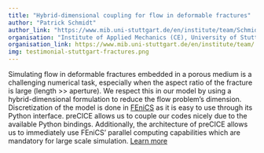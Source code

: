 ```yaml
---
title: "Hybrid-dimensional coupling for flow in deformable fractures"
author: "Patrick Schmidt"
author_link: "https://www.mib.uni-stuttgart.de/en/institute/team/Schmidt-00066/"
organisation: "Institute of Applied Mechanics (CE), University of Stuttgart, Germany"
organisation_link: https://www.mib.uni-stuttgart.de/en/institute/team/
img: testimonial-stuttgart-fractures.png
---
```

Simulating flow in deformable fractures embedded in a porous medium is a challenging numerical task, especially when the aspect ratio of the fracture is large (length >> aperture).  We respect this in our model by using a hybrid-dimensional formulation to reduce the flow problem’s dimension. Discretization of the model is done in [FEniCS](https://fenicsproject.org/) as it is easy to use through its Python interface. preCICE allows us to couple our codes nicely due to the available Python bindings. Additionally, the architecture of preCICE allows us to immediately use FEniCS’ parallel computing capabilities which are mandatory for large scale simulation.
[Learn more](https://arxiv.org/abs/2104.05815)
